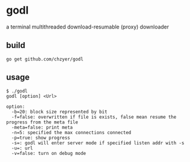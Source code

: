 # godl
a terminal multithreaded download-resumable (proxy) downloader

## build

```{shell}
go get github.com/chzyer/godl
```

## usage

```
$ ./godl
godl [option] <Url>

option:
  -b=20: block size represented by bit
  -f=false: overwritten if file is exists, false mean resume the progress from the meta file
  -meta=false: print meta
  -n=5: specified the max connections connected
  -p=true: show progress
  -s=: godl will enter server mode if specified listen addr with -s
  -u=: url
  -v=false: turn on debug mode
```
